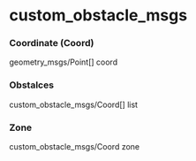 # custom_obstacle_msgs

### Coordinate (Coord)
geometry_msgs/Point[] coord

### Obstalces
custom_obstacle_msgs/Coord[] list

### Zone         
custom_obstacle_msgs/Coord zone

